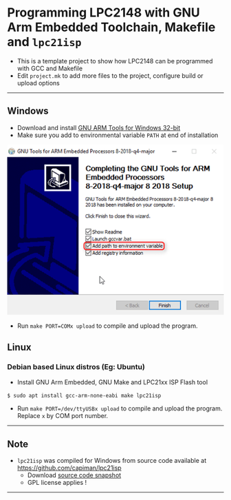 # Programming LPC2148 with GNU Arm Embedded Toolchain, Makefile and `lpc21isp`
- This is a template project to show how LPC2148 can be programmed with GCC and Makefile
- Edit `project.mk` to add more files to the project, configure build or upload options
---
## Windows
- Download and install [GNU ARM Tools for Windows 32-bit](https://developer.arm.com/tools-and-software/open-source-software/developer-tools/gnu-toolchain/gnu-rm/downloads)
- Make sure you add to environmental variable `PATH` at end of installation

![Add to PATH](_images/arm_gcc_win_path.png)

- Run `make PORT=COMx upload` to compile and upload the program.

## Linux

### Debian based Linux distros (Eg: Ubuntu)
- Install GNU Arm Embedded, GNU Make and LPC21xx ISP Flash tool
```bash
$ sudo apt install gcc-arm-none-eabi make lpc21isp
```
- Run `make PORT=/dev/ttyUSBx upload` to compile and upload the program. Replace `x` by COM port number.

---
## Note
- `lpc21isp` was compiled for Windows from source code available at https://github.com/capiman/lpc21isp
   - Download [source code snapshot](https://github.com/capiman/lpc21isp/archive/cf89d0b122ef02358e0f130b8f32cb804c11a54e.zip)
   - GPL license applies !
---